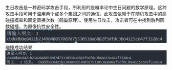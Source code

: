 生日攻击是一种密码学攻击手段，所利用的是概率论中生日问题的数学原理。这种攻击手段可用于滥用两个或多个集团之间的通信。此攻击依赖于在随机攻击中的高碰撞概率和固定置换次数（鸽巢原理）。使用生日攻击，攻击者可在中找到散列函数碰撞，为原像抗性安全性。
![](https://github.com/Silver-Glacier/cryptology/blob/main/sm3%E7%94%9F%E6%97%A5%E6%94%BB%E5%87%BB/png1.png)
碰撞成功结果
![](https://github.com/Silver-Glacier/cryptology/blob/main/sm3%E7%94%9F%E6%97%A5%E6%94%BB%E5%87%BB/png2.png)
